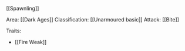 [[Spawnling]]

Area: [[Dark Ages]]
Classification: [[Unarmoured basic]]
Attack: [[Bite]]

Traits:
- [[Fire Weak]]